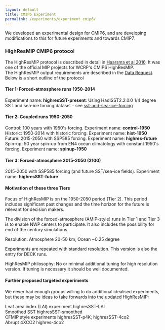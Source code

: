 ```yaml
---
layout: default
title: CMIP6 Experiment
permalink: /experiments/experiment_cmip6/
---
```


We developed an experimental design for CMIP6, and are developing modifications to this for future experiments and towards CMIP7.

### HighResMIP CMIP6 protocol
The HighResMIP protocol is described in detail in [Haarsma et al 2016](http://www.geosci-model-dev-discuss.net/gmd-2016-66/). It was one of the official MIP projects for WCRP's CMIP6 HighResMIP.  
The HighResMIP output requirements are described in the [Data Request](https://earthsystemcog.org/projects/wip/CMIP6DataRequest%20CMIP6).  
Below is a short outline of the protocol

#### Tier 1: Forced-atmosphere  runs 1950-2014
Experiment name: **highresSST-present**: Using HadISST2.2.0.0 1/4 degree SST and sea-ice forcing dataset - see [sst-and-sea-ice-forcing](../sst_seaice_forcing/)

#### Tier 2: Coupled runs 1950-2050
Control:   100 years with 1950's forcing.        Experiment name: **control-1950**  
Historic:  1950-2014  with historic forcing.     Experiment name: **hist-1950**  
Future:    2015-2050 with SSP585 forcing.        Experiment name: **highres-future**  
Spin-up:  50 year spin-up from EN4 ocean climatology with constant 1950's forcing. Experiment name: **spinup-1950**  

#### Tier 3: Forced-atmosphere 2015-2050 (2100)
2015-2050 with SSP585 forcing (and future SST/sea-ice fields).  Experiment name: **highresSST-future**

#### Motivation of these three Tiers

Focus of HighResMIP is on the 1950-2050 period (Tier 2). This period includes significant past changes and the time horizon for the future is relevant for decision makers.

The division of the forced-atmosphere (AMIP-style) runs in Tier 1 and Tier 3 is to enable NWP centers to participate. It also includes the possibility for end of the century simulations.

Resolution: Atmosphere 20-50 km; Ocean ~0.25 degree

Experiments are repeated with standard resolution. This version is also the entry for DECK runs.

HighResMIP philosophy: No or minimal additional tuning for high resolution version. If tuning is necessary it should be well documented.

#### Further proposed targeted experiments
We never had enough groups willing to do additional idealised experiments, but these may be ideas to take forwards into the updated HighResMIP:

Leaf area index (LAI) experiment highresSST-LAI  
Smoothed SST highresSST-smoothed  
CFMIP style experiments highresSST-p4K; highresSST-4co2  
Abrupt 4XCO2 highres-4co2  
